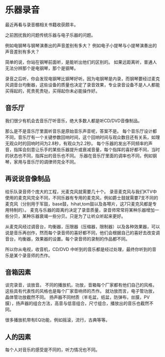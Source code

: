 乐器录音
=====

最近再看与录音棚相关书籍收获颇丰。

之前困扰我的问题传统乐器与电子乐器的问题。

例如电钢琴与钢琴演奏出的声音差别有多大？
例如电子小提琴与小提琴演奏出的声音差别有多大？

简单的说，你站在钢琴前面听，是能听出他们的区别的。
如果远距离听，普通人无法分辨那个是电钢琴，那个是钢琴。

录音之后听，你会发现电钢琴比钢琴好听。因为电钢琴是内录，而钢琴要经过麦克风调音台均衡器，这些设备的质量也决定了录音效果，专业录音设备不是人人都能买得起的，死贵死贵哒，买得起你未必能操作好。

音乐厅
-----
我们很少有机会去音乐厅听音乐，绝大多数人都是听CD/DVD音像制品。

那么是不是音乐厅里面听音乐是原始音乐声音呢，答案不是。
每个音乐厅设计都不同，音乐厅有一个关键参数回响时间，这个回响时间与观众数目还有关系，如理无观众时的回响时间为2.8秒，有观众为2.2秒。
每个乐器的发出不同频率的声音，指挥会刻意让乐手的某些乐器提升或衰减音量，每个指挥的喜好都不同，当时的状态也不同，指挥出的音乐也不同。
乐器在音乐厅里面的调率也不同，例如钢琴，家用与音乐厅的调律师完全不同。

再说说音像制品
-----
给乐队录音师个庞大的工程，光麦克风就需要几十个。
录音麦克风与我们KTV中使用的麦克风完全不同，不同乐器有专用的麦克风，例如爵士鼓就需要7支不同的麦克风（分别用于军鼓，base鼓，hihat,tom鼓以及各嚓片，这7只麦克风都是专用特制的）。
麦克与乐器的距离约决定了录音质量，录音师常常将某种乐器增加一些分贝，某种乐器衰竭一些分贝。只是为了让听众听起来更好。

从麦克风经过调音台，均衡器，压限器（压缩器，限制器）以及各种效果器，可以说是音乐再创作，然而每个录音师的喜好都不同，他们会根据自己的喜好去改变调音台，均衡器，效果器的设置。每个录音师的录制的作品都不同。

所以你从电视，收音机，CD/DVD 中听到的音乐都是经过处理，最终你听到的音乐是某个录音师的杰作。

音箱因素
-----
谈完录音，谈放音。
不同的播放机，功放，音箱每个厂家都有他们自己的风格，这些具有代表性的风格也是每个厂家音响师的杰作。
就功放而言，电子管功放，晶体管功放截然不同。
扬声器不同材质（羊毛盆，纸盆，防弹布，丝膜，PV膜），扬声器的组合方法，高音与低音组合，尺寸组合，播放出的音乐也截然不同。

很多播放机带有EQ功能，例如摇滚，流行，古典等等。

人的因素
-----
每个人对音乐的感受是不同的，听力情况也不同。
